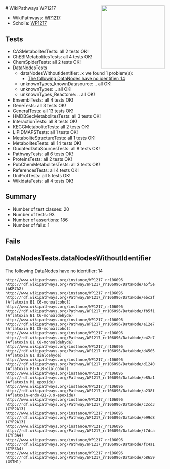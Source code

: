 <img style="float: right; width: 200px" src="https://upload.wikimedia.org/wikipedia/commons/thumb/8/83/Wplogo_with_text_500.png/640px-Wplogo_with_text_500.png" />
# WikiPathways WP1217

* WikiPathways: [WP1217](https://wikipathways.org/pathways/WP1217)
* Scholia: [WP1217](https://scholia.toolforge.org/wikipathways/WP1217)
## Tests
* CASMetabolitesTests: all 2 tests OK!
* ChEBIMetabolitesTests: all 4 tests OK!
* ChemSpiderTests: all 2 tests OK!
* DataNodesTests
    * dataNodesWithoutIdentifier: .x we found 1 problem(s):
        * [The following DataNodes have no identifier: 14](#8792c494)
    * unknownTypes_knownDatasource: .. all OK!
    * unknownTypes: .. all OK!
    * unknownTypes_Reactome: .. all OK!
* EnsemblTests: all 4 tests OK!
* GeneTests: all 3 tests OK!
* GeneralTests: all 13 tests OK!
* HMDBSecMetabolitesTests: all 3 tests OK!
* InteractionTests: all 8 tests OK!
* KEGGMetaboliteTests: all 2 tests OK!
* LIPIDMAPSTests: all 1 tests OK!
* MetaboliteStructureTests: all 1 tests OK!
* MetabolitesTests: all 14 tests OK!
* OudatedDataSourcesTests: all 8 tests OK!
* PathwayTests: all 6 tests OK!
* ProteinsTests: all 2 tests OK!
* PubChemMetabolitesTests: all 3 tests OK!
* ReferencesTests: all 4 tests OK!
* UniProtTests: all 5 tests OK!
* WikidataTests: all 4 tests OK!


## Summary

* Number of test classes: 20
* Number of tests: 93
* Number of assertions: 186
* Number of fails: 1

## Fails

<a name="8792c494" />

## DataNodesTests.dataNodesWithoutIdentifier

The following DataNodes have no identifier: 14
```
http://www.wikipathways.org/instance/WP1217_rr106096 http://rdf.wikipathways.org/Pathway/WP1217_rr106096/DataNode/a5f5e (AKR7A2)
http://www.wikipathways.org/instance/WP1217_rr106096 http://rdf.wikipathways.org/Pathway/WP1217_rr106096/DataNode/ebc2f (Aflatoxin B1 C6-monoalcohol)
http://www.wikipathways.org/instance/WP1217_rr106096 http://rdf.wikipathways.org/Pathway/WP1217_rr106096/DataNode/fb5f1 (Aflatoxin B1 C6-monoaldehyde)
http://www.wikipathways.org/instance/WP1217_rr106096 http://rdf.wikipathways.org/Pathway/WP1217_rr106096/DataNode/a12e7 (Aflatoxin B1 C8-monoalcohol)
http://www.wikipathways.org/instance/WP1217_rr106096 http://rdf.wikipathways.org/Pathway/WP1217_rr106096/DataNode/e42c7 (Aflatoxin B1 C8-monoaldehyde)
http://www.wikipathways.org/instance/WP1217_rr106096 http://rdf.wikipathways.org/Pathway/WP1217_rr106096/DataNode/d4505 (Aflatoxin B1 dialdehyde)
http://www.wikipathways.org/instance/WP1217_rr106096 http://rdf.wikipathways.org/Pathway/WP1217_rr106096/DataNode/d1240 (Aflatoxin B1-6,8-dialcohol)
http://www.wikipathways.org/instance/WP1217_rr106096 http://rdf.wikipathways.org/Pathway/WP1217_rr106096/DataNode/e85a1 (Aflatoxin M1 epoxide)
http://www.wikipathways.org/instance/WP1217_rr106096 http://rdf.wikipathways.org/Pathway/WP1217_rr106096/DataNode/a238f (Aflatoxin-endo-B1-8,9-epoxide)
http://www.wikipathways.org/instance/WP1217_rr106096 http://rdf.wikipathways.org/Pathway/WP1217_rr106096/DataNode/c2cd3 (CYP2A13)
http://www.wikipathways.org/instance/WP1217_rr106096 http://rdf.wikipathways.org/Pathway/WP1217_rr106096/DataNode/e99d8 (CYP2A13)
http://www.wikipathways.org/instance/WP1217_rr106096 http://rdf.wikipathways.org/Pathway/WP1217_rr106096/DataNode/f7dca (CYP3A4)
http://www.wikipathways.org/instance/WP1217_rr106096 http://rdf.wikipathways.org/Pathway/WP1217_rr106096/DataNode/fc4a1 (CYP3A4)
http://www.wikipathways.org/instance/WP1217_rr106096 http://rdf.wikipathways.org/Pathway/WP1217_rr106096/DataNode/b8659 (GSTM1)
```

